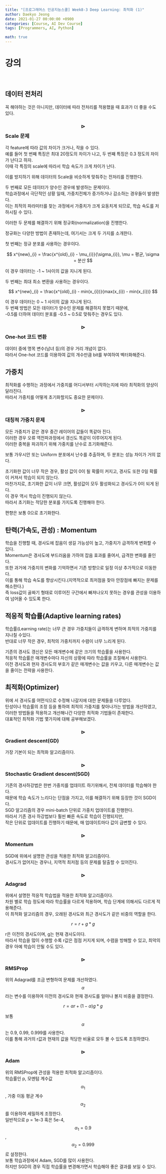 ```yaml
---
title: "[프로그래머스 인공지능스쿨] Week8-3 Deep Learning: 최적화 (1)"
author: Daekyo Jeong
date: 2021-01-27 00:00:00 +0900
categories: [Course, AI Dev Course]
tags: [Programmers, AI, Python]

math: true
---
```


# **강의**   
<br/>

## **데이터 전처리**  

꼭 해야하는 것은 아니지만, 데이터에 따라 전처리를 적용했을 때 효과가 더 좋을 수도 있다.  

### **$$\rhd$$ Scale 문제**  

각 feature에 따라 값의 차이가 크거나, 작을 수 있다.  
예를 들어 첫 번째 특징은 최대 20정도의 차이가 나고, 두 번째 특징은 0.3 정도의 차이가 난다고 하자.  
이때 각 특징의 scale에 따라서 학습 속도가 크게 차이가 난다.  

이를 방지하기 위해 데이터의 Scale을 비슷하게 맞춰주는 전처리를 진행한다.  

두 번째로 모든 데이터가 양수인 경우에 발생하는 문제이다.  
학습과정에서 극단적인 상황 일때, 가중치전체가 증가하거나 감소하는 경우들이 발생한다.  
이는 최적의 파라미터를 찾는 과정에서 가중치가 크게 요동치게 되므로, 학습 속도를 저하시킬 수 있다.  

이러한 두 문제를 해결하기 위해 정규화(normalization)을 진행한다.  

정규화는 다양한 방법이 존재하는데, 여기서는 크게 두 가지를 소개한다.  

첫 번째는 정규 분포를 사용하는 경우이다.  

$$
x^{new}_{i} = \frac{x^{old}_{i} - \mu_{i}}{\sigma_{i}}, \mu = 평균, \sigma = 분산
$$

이 경우 데이터는 -1 ~ 1사이의 값을 지니게 된다.  

두 번째는 최대 최소 변환을 사용하는 경우이다.  

$$
x^{new}_{i} = \frac{x^{old}_{i} - min(x_{i})}{max(x_{i}) - min(x_{i})}
$$

이 경우 데이터는 0 ~ 1 사이의 값을 지니게 된다.  
두 번째 방법은 모든 데이터가 양수인 문제를 해결하지 못했기 때문에,   
-0.5를 더하여 데이터 분포를 -0.5 ~ 0.5로 맞춰주는 경우도 있다.  



### **$$\rhd$$ One-hot 코드 변환**  

데이터 중에 명목 변수(남녀 등)의 경우 거리 개념이 없다.  
따라서 One-hot 코드를 이용하여 값의 개수만큼 bit를 부여하여 벡터화해준다.  

## **가중치**  

최적화를 수행하는 과정에서 가중치를 어디서부터 시작하는지에 따라 최적화의 양상이 달라진다.  
따라서 가중치를 어떻게 초기화할지도 중요한 문제이다.  

### **$$\rhd$$ 대칭적 가중치 문제**  

모든 가중치가 같은 경우 중간 레이어의 값들이 똑같아 진다.  
이러한 경우 오류 역전파과정에서 갱신도 똑같이 이루어지게 된다.  
이러한 중복을 파괴하기 위해 가중치를 난수로 초기화해준다.  

보통 가우시안 또는 Uniform 분포에서 난수를 추출하며, 두 분포는 성능 차이가 거의 없다.  

초기화한 값이 너무 작은 경우, 활성 값이 0이 될 확률이 커지고, 경사도 또한 0일 확률이 커져서 학습이 되지 않는다.  
마찬가지로, 초기화한 값이 너무 크면, 활성값이 모두 활성화되고 경사도가 0이 되게 된다.  
이 경우 역시 학습이 진행되지 않는다.  
따라서 초기화는 적당한 분포를 가지도록 진행해야 한다.  

편향은 보통 0으로 초기화한다.  

## **탄력(가속도, 관성) : Momentum**  

학습을 진행할 때, 경사도에 잡음이 생길 가능성이 높고, 가중치가 급격하게 변화할 수 있다.  
Momentum은 경사도에 부드러움을 가하여 잡음 효과를 줄여서, 급격한 변화를 줄인다.  
또한 과거에 가중치의 변화를 기억하면서 기존 방향으로 일정 이상 추가적으로 이동한다.  
이를 통해 학습 속도를 향상시킨다.(지역적으로 최저점을 찾아 안장점에 빠지는 문제를 해소한다.)  
즉 loss값이 골짜기 형태로 이루어진 구간에서 빠져나오지 못하는 경우를 관성을 이용하여 넘어올 수 있도록 한다.  

## **적응적 학습률(Adaptive learning rates)**  

학습률(Learning rate)는 너무 큰 경우 가중치들이 급격하게 변하며 최적의 가중치를 지나칠 수있다.  
반대로 너무 작은 경우, 최적의 가중치까지 수렴이 너무 느리게 된다.  

기존의 경사도 갱신은 모든 매개변수에 같은 크기의 학습률을 사용한다.  
적응적 학습률은 매개변수마다 자신의 상황에 따라 학습률을 조절해서 사용한다.  
이전 경사도와 현자 경사도의 부호가 같은 매개변수는 값을 키우고, 다른 매개변수는 값을 줄이는 전략을 사용한다.  

## **최적화(Optimizer)**  

위에 서 경사도를 어떤식으로 수정해 나갈지에 대한 문제들을 다루었다.  
탄성이나 학습률의 조정 등을 통하여 최적의 가중치를 찾아나가는 방법을 개선하였고,  
이러한 방법들을 적용하고 개선해나간 다양한 최적화 기법들이 존재한다.  
대표적인 최적화 기법 몇가지에 대해 공부해보겠다.  

### **$$\rhd$$ Gradient descent(GD)**  

가장 기본이 되는 최적화 알고리즘이다.  

### **$$\rhd$$ Stochastic Gradient descent(SGD)**  

기존의 경사하강법은 한번 가중치를 업데이트 하기위해서, 전체 데이터를 학습해야 한다.  
때문에 학습 속도가 느리다는 단점을 가지고, 이를 해결하기 위해 등장한 것이 SGD이다.  
SGD 알고리즘의 경우 mini-batch 단위로 가중치 업데이트를 진행한다.  
따라서 기존 경사 하강법보다 훨씬 빠른 속도로 학습이 진행되지만,  
작은 단위로 업데이트를 진행하기 때문에, 매 업데이트마다 값이 급변할 수 있다.  

### **$$\rhd$$ Momentum**  

SGD에 위에서 설명한 관성을 적용한 최적화 알고리즘이다.  
경사도가 없어지는 경우나, 지역적 최저점 등의 문제를 탈출할 수 있어진다.  

### **$$\rhd$$ Adagrad**  

위에서 설명한 적응적 학습법을 적용한 최적화 알고리즘이다.  
차원 별로 학습 정도에 따라 학습률을 다르게 적용하며, 학습 단계에 의해서도 다르게 적용해준다.  
이 최적화 알고리즘의 경우, 오래된 경사도와 최근 경사도가 같은 비중의 역할을 한다.  

$$
r = r + g * g
$$

r은 이전의 경사도이며, g는 현재 경사도이다.  
따라서 학습을 많이 수행할 수록 r값은 점점 커지게 되며, 수렴을 방해할 수 있고, 최악의 경우 아예 학습이 안될 수도 있다.  

### **$$\rhd$$ RMSProp**  

위의 Adagrad를 조금 변형하여 문제를 개선하였다.  
$$\alpha$$라는 변수를 이용하여 이전의 경사도와 현재 경사도를 얼마나 볼지 비중을 결정한다.  

$$
r = \alpha r + (1-\alpha)g * g
$$

보통 $$\alpha$$는 0.9, 0.99, 0.999를 사용한다.  
이를 통해 과거의 r값과 현재의 값을 적당한 비율로 모두 볼 수 있도록 조정하였다.  

### **$$\rhd$$ Adam**  

위의 RMSProp에 관성을 적용한 최적화 알고리즘이다.  
학습률인 p, 모멘텀 계수값 $$\alpha_{1}$$, 가중 이동 평균 계수 $$\alpha_{2}$$를 이용하여 세밀하게 조정한다.  
일반적으로 p = 1e-3 혹은 5e-4, $$\alpha_{1} = 0.9$$, $$\alpha_{2} = 0.999$$로 설정한다.  
보통 학습과정에서 Adam, SGD를 많이 사용한다.  
하지만 SGD의 경우 직접 학습률을 변경해가면서 학습해야 좋은 결과를 보일 수 있다.  
